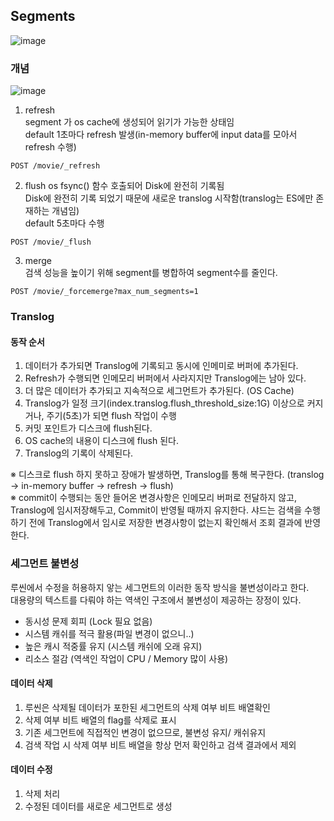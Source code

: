 
## Segments


![image](https://user-images.githubusercontent.com/10610884/131244745-4619e457-3194-4f58-85a1-729a74074cfb.png)


### 개념

![image](https://user-images.githubusercontent.com/10610884/131244769-45d37a73-0b5b-4c1f-87c1-9d6fd33c4102.png)

1. refresh   
segment 가 os cache에 생성되어 읽기가 가능한 상태임   
default 1초마다 refresh 발생(in-memory buffer에 input data를 모아서 refresh 수행)

```
POST /movie/_refresh
```

2. flush
os fsync() 함수 호출되어 Disk에 완전히 기록됨   
Disk에 완전히 기록 되었기 때문에 새로운 translog 시작함(translog는 ES에만 존재하는 개념임)    
default 5초마다 수행

```
POST /movie/_flush
```

3. merge   
검색 성능을 높이기 위해 segment를 병합하여 segment수를 줄인다. 

```
POST /movie/_forcemerge?max_num_segments=1
```

### Translog
#### 동작 순서
1. 데이터가 추가되면 Translog에 기록되고 동시에 인메미로 버퍼에 추가된다. 
2. Refresh가 수행되면 인메모리 버퍼에서 사라지지만 Translog에는 남아 있다. 
3. 더 많은 데이터가 추가되고 지속적으로 세그먼트가 추가된다. (OS Cache)
4. Translog가 일정 크기(index.translog.flush_threshold_size:1G) 이상으로 커지거나, 주기(5초)가 되면 flush 작업이 수행
5. 커밋 포인트가 디스크에 flush된다. 
6. OS cache의 내용이 디스크에 flush 된다. 
7. Translog의 기록이 삭제된다. 

※ 디스크로 flush 하지 못하고 장애가 발생하면, Translog를 통해 복구한다. (translog -> in-memory buffer -> refresh -> flush)   
※ commit이 수행되는 동안 들어온 변경사항은 인메모리 버퍼로 전달하지 않고, Translog에 임시저장해두고, Commit이 반영될 때까지 유지한다. 
샤드는 검색을 수행하기 전에 Translog에서 임시로 저장한 변경사항이 없는지 확인해서 조회 결과에 반영한다. 


### 세그먼트 불변성
루씬에서 수정을 허용하지 앟는 세그먼트의 이러한 동작 방식을 불변성이라고 한다.    
대용량의 텍스트를 다뤄야 하는 역색인 구조에서 불변성이 제공하는 장정이 있다. 
- 동시성 문제 회피 (Lock 필요 없음)   
- 시스템 캐쉬를 적극 활용(파일 변경이 없으니..)   
- 높은 캐시 적중률 유지 (시스템 캐쉬에 오래 유지)   
- 리소스 절감 (역색인 작업이 CPU / Memory 많이 사용)

#### 데이터 삭제
1. 루씬은 삭제될 데이터가 포한된 세그먼트의 삭제 여부 비트 배열확인
2. 삭제 여부 비트 배열의 flag를 삭제로 표시
3. 기존 세그먼트에 직접적인 변경이 없으므로, 불변성 유지/ 캐쉬유지
4. 검색 작업 시 삭제 여부 비트 배열을 항상 먼저 확인하고 검색 결과에서 제외

#### 데이터 수정
1. 삭제 처리
2. 수정된 데이터를 새로운 세그먼트로 생성


